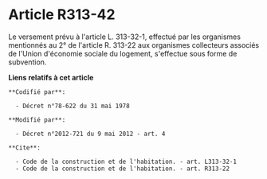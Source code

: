 # Article R313-42

Le versement prévu à l'article L. 313-32-1, effectué par les organismes mentionnés au 2° de l'article R. 313-22 aux
organismes collecteurs associés de l'Union d'économie sociale du logement, s'effectue sous forme de subvention.

**Liens relatifs à cet article**

	**Codifié par**:

	  - Décret n°78-622 du 31 mai 1978

	**Modifié par**:

	  - Décret n°2012-721 du 9 mai 2012 - art. 4

	**Cite**:

	  - Code de la construction et de l'habitation. - art. L313-32-1
	  - Code de la construction et de l'habitation. - art. R313-22
